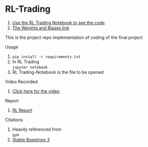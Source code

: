 # RL-Trading
1. [Use the RL Trading Notebook to see the code](https://github.com/Rajathbharadwaj/IAI/blob/main/RL%20Trading/RL%20Trading-Notebook.ipynb).
2. [The Weights and Biases link](https://api.wandb.ai/report/full-metal/rpwtkf2r)


This is the project repo implementation of coding of the final project

Usage
1. `pip install -r requirements.txt`
2. In RL Trading <br> `jupyter notebook`
3. RL Trading-Notebook is the file to be opened

Video Recorded
1. [Click here for the video](https://drive.google.com/file/d/1OfQdnM2TflTh5KDXEnB_yasPSO7dHMtd/view?usp=sharing)

Report
1. [RL Report](https://github.com/Rajathbharadwaj/IAI/blob/main/RL%20Trading/Report.pdf)

Citations

1. Heavily referenced from <br>`gym`
2. [Stable Baselines 3](https://stable-baselines3.readthedocs.io/en/master/modules/a2c.html)

